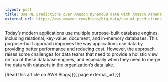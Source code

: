 ```yaml
---
layout: post
title: Use ML predictions over Amazon DynamoDB data with Amazon Athena ML
external_url: https://aws.amazon.com/blogs/big-data/use-ml-predictions-over-amazon-dynamodb-data-with-amazon-athena-ml/
---
```

Today’s modern applications use multiple purpose-built database engines, including relational, key-value, document, and in-memory databases. This purpose-built approach improves the way applications use data by providing better performance and reducing cost. However, the approach raises some challenges for data teams that need to provide a holistic view on top of these database engines, and especially when they need to merge the data with datasets in the organization’s data lake.
<!--more-->

[Read this article on AWS Blogs]({{ page.external_url }})
